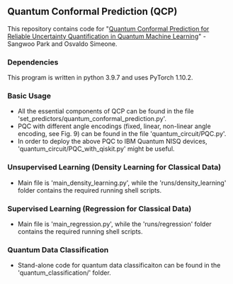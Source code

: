## Quantum Conformal Prediction (QCP)

This repository contains code for "[Quantum Conformal Prediction for Reliable Uncertainty Quantification in Quantum Machine Learning](https://arxiv.org/abs/2304.03398)" - 
Sangwoo Park and Osvaldo Simeone.

### Dependencies

This program is written in python 3.9.7 and uses PyTorch 1.10.2.

### Basic Usage

- All the essential components of QCP can be found in the file 'set_predictors/quantum_conformal_prediction.py'.
- PQC with different angle encodings (fixed, linear, non-linear angle encoding, see Fig. 9) can be found in the file 'quantum_circuit/PQC.py'.
- In order to deploy the above PQC to IBM Quantum NISQ devices, 'quantum_circuit/PQC_with_qiskit.py' might be useful.

### Unsupervised Learning (Density Learning for Classical Data)
    
-  Main file is 'main_density_learning.py', while the 'runs/density_learning' folder contains the required running shell scripts. 


### Supervised Learning (Regression for Classical Data)
    
-  Main file is 'main_regression.py', while the 'runs/regression' folder contains the required running shell scripts.


### Quantum Data Classification

-  Stand-alone code for quantum data classificaiton can be found in the 'quantum_classification/' folder.
